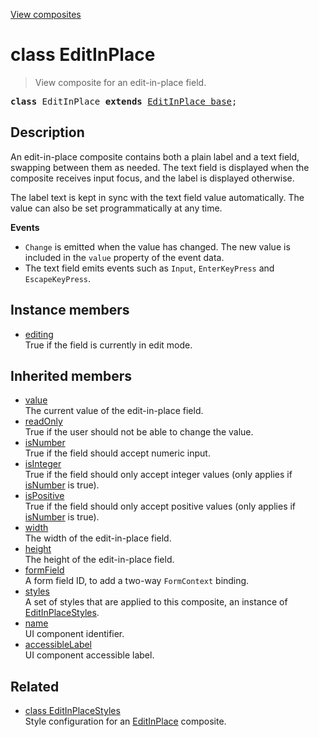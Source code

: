[View composites](../index.md)

# class EditInPlace

> View composite for an edit-in-place field.

<pre class="docgen_signature"><b>class</b> EditInPlace <b>extends</b> <a href="EditInPlace_base.md">EditInPlace_base</a>;</pre>

## Description

An edit-in-place composite contains both a plain label and a text field, swapping between them as needed. The text field is displayed when the composite receives input focus, and the label is displayed otherwise.

The label text is kept in sync with the text field value automatically. The value can also be set programmatically at any time.

**Events**
- `Change` is emitted when the value has changed. The new value is included in the `value` property of the event data.
- The text field emits events such as `Input`, `EnterKeyPress` and `EscapeKeyPress`.

## Instance members

- [<!--{ref:property}-->editing](EditInPlace_editing.md) \
    True if the field is currently in edit mode.

## Inherited members

- [<!--{ref:property}-->value](EditInPlace_base_value.md) \
    The current value of the edit-in-place field.
- [<!--{ref:property}-->readOnly](EditInPlace_base_readOnly.md) \
    True if the user should not be able to change the value.
- [<!--{ref:property}-->isNumber](EditInPlace_base_isNumber.md) \
    True if the field should accept numeric input.
- [<!--{ref:property}-->isInteger](EditInPlace_base_isInteger.md) \
    True if the field should only accept integer values (only applies if [isNumber](EditInPlace_base_isNumber.md) is true).
- [<!--{ref:property}-->isPositive](EditInPlace_base_isPositive.md) \
    True if the field should only accept positive values (only applies if [isNumber](EditInPlace_base_isNumber.md) is true).
- [<!--{ref:property}-->width](EditInPlace_base_width.md) \
    The width of the edit-in-place field.
- [<!--{ref:property}-->height](EditInPlace_base_height.md) \
    The height of the edit-in-place field.
- [<!--{ref:property}-->formField](EditInPlace_base_formField.md) \
    A form field ID, to add a two-way `FormContext` binding.
- [<!--{ref:property}-->styles](EditInPlace_base_styles.md) \
    A set of styles that are applied to this composite, an instance of [EditInPlaceStyles](EditInPlaceStyles.md).
- [<!--{ref:property}-->name](EditInPlace_base_name.md) \
    UI component identifier.
- [<!--{ref:property}-->accessibleLabel](EditInPlace_base_accessibleLabel.md) \
    UI component accessible label.

## Related

- [<!--{ref:class}-->class EditInPlaceStyles](EditInPlaceStyles.md) \
    Style configuration for an [EditInPlace](EditInPlace.md) composite.